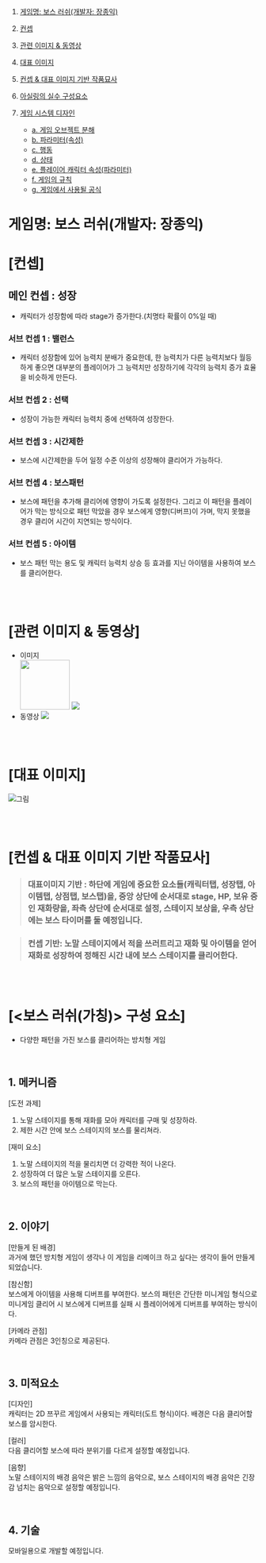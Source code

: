 1. [게임명: 보스 러쉬(개발자: 장종익)](#게임명-보스-러쉬(개발자-장종익))

2. [컨셉](#컨셉)

3. [관련 이미지 & 동영상](#관련-이미지--동영상)

4. [대표 이미지](#대표-이미지)  

5. [컨셉 & 대표 이미지 기반 작품묘사](#컨셉--대표-이미지-기반-작품묘사)  

6. [아실링의 실수 구성요소](#게임-구성요소)  

7. [게임 시스템 디자인](#게임-시스템-디자인)  
    - [a. 게임 오브젝트 분해](#구성-요소-분석)  
    - [b. 파라미터(속성)](#파라미터-뽑기)  
    - [c. 행동](#행동-뽑아보기)  
    - [d. 상태](#상태-뽑아-보기)  
    - [e. 플레이어 캐릭터 속성(파라미터)](#플레이어-캐릭터-속성파라미터)  
    - [f. 게임의 규칙](#게임의-규칙)  
    - [g. 게임에서 사용될 공식](#게임에서-사용될-공식)  

# 게임명: 보스 러쉬(개발자: 장종익)

# [컨셉]

## 메인 컨셉 : 성장

- 캐릭터가 성장함에 따라 stage가 증가한다.(치명타 확률이 0%일 때)

### 서브 컨셉 1 : 밸런스

- 캐릭터 성장함에 있어 능력치 분배가 중요한데, 한 능력치가 다른 능력치보다 월등하게 좋으면 대부분의 플레이어가 그 능력치만 성장하기에 각각의 능력치 증가 효율을 비슷하게 만든다.

### 서브 컨셉 2 : 선택

- 성장이 가능한 캐릭터 능력치 중에 선택하여 성장한다.

### 서브 컨셉 3 : 시간제한

- 보스에 시간제한을 두어 일정 수준 이상의 성장해야 클리어가 가능하다.

### 서브 컨셉 4 : 보스패턴

- 보스에 패턴을 추가해 클리어에 영향이 가도록 설정한다. 그리고 이 패턴을 플레이어가 막는 방식으로 패턴 막았을 경우 보스에게 영향(디버프)이 가며, 막지 못했을 경우 클리어 시간이 지연되는 방식이다.

### 서브 컨셉 5 : 아이템

- 보스 패턴 막는 용도 및 캐릭터 능력치 상승 등 효과를 지닌 아이템을 사용하여 보스를 클리어한다.

<br><br>

# [관련 이미지 & 동영상]

- 이미지  
  <img src="./imgs/image01.png" width = 100>
  <img src="./imgs/image02.png">
- 동영상
  [![](./imgs/image01.png)](https://www.youtube.com/watch?v=bVHayKXTP10)

<br><br>

# [대표 이미지]

![그림](./imgs/mainImage.png)

<br><br>

# [컨셉 & 대표 이미지 기반 작품묘사]

> ### 대표이미지 기반 : 하단에 게임에 중요한 요소들(캐릭터탭, 성장탭, 아이템탭, 상점탭, 보스탭)을, 중앙 상단에 순서대로 stage, HP, 보유 중인 재화량을, 좌측 상단에 순서대로 설정, 스테이지 보상을, 우측 상단에는 보스 타이머를 둘 예정입니다.

> ### 컨셉 기반: 노말 스테이지에서 적을 쓰러트리고 재화 및 아이템을 얻어 재화로 성장하여 정해진 시간 내에 보스 스테이지를 클리어한다.

<br><br>

# [<보스 러쉬(가칭)> 구성 요소]

- 다양한 패턴을 가진 보스를 클리어하는 방치형 게임

<br>

## 1. 메커니즘

[도전 과제]

1. 노말 스테이지를 통해 재화를 모아 캐릭터를 구매 및 성장하라.
2. 제한 시간 안에 보스 스테이지의 보스를 물리쳐라.

[재미 요소]

1. 노말 스테이지의 적을 물리치면 더 강력한 적이 나온다.
2. 성장하여 더 많은 노말 스테이지를 오른다.
3. 보스의 패턴을 아이템으로 막는다.

<br>

## 2. 이야기

[만들게 된 배경]  
과거에 했던 방치형 게임이 생각나 이 게임을 리메이크 하고 싶다는 생각이 들어 만들게 되었습니다.

[참신함]  
보스에게 아이템을 사용해 디버프를 부여한다. 보스의 패턴은 간단한 미니게임 형식으로 미니게임 클리어 시 보스에게 디버프를 실패 시 플레이어에게 디버프를 부여하는 방식이다.

[카메라 관점]  
카메라 관점은 3인칭으로 제공된다.

<br>

## 3. 미적요소

[디자인]  
캐릭터는 2D 쯔꾸르 게임에서 사용되는 캐릭터(도트 형식)이다.
배경은 다음 클리어할 보스를 암시한다.

[컬러]  
다음 클리어할 보스에 따라 분위기를 다르게 설정할 예정입니다.

[음향]  
노말 스테이지의 배경 음악은 밝은 느낌의 음악으로, 보스 스테이지의 배경 음악은 긴장감 넘치는 음악으로 설정할 예정입니다.

<br>

## 4. 기술

모바일용으로 개발할 예정입니다.
